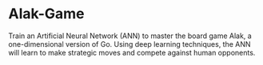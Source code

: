 # Alak-Game
Train an Artificial Neural Network (ANN) to master the board game Alak, a one-dimensional version of Go. Using deep learning techniques, the ANN will learn to make strategic moves and compete against human opponents. 
